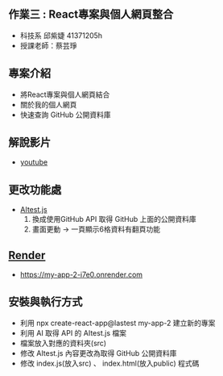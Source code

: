 ## 作業三 : React專案與個人網頁整合
- 科技系 邱紫婕 41371205h
- 授課老師：蔡芸琤

## 專案介紹
- 將React專案與個人網頁結合
- 關於我的個人網頁
- 快速查詢 GitHub 公開資料庫

## 解說影片
- [youtube](https://youtu.be/4-I18_DiCDk)

## 更改功能處
- [AItest.js](https://github.com/amy-chiou-hub/my-app-2/blob/main/my-app-2/src/AItest.js)
    1. 換成使用GitHub API 取得 GitHub 上面的公開資料庫
    2. 畫面更動 -> 一頁顯示6格資料有翻頁功能
## [Render](https://my-app-2-i7e0.onrender.com)
- https://my-app-2-i7e0.onrender.com

## 安裝與執行方式
- 利用 npx create-react-app@lastest my-app-2 建立新的專案
- 利用 AI 取得 API 的 AItest.js 檔案
- 檔案放入對應的資料夾(src)
- 修改 AItest.js 內容更改為取得 GitHub 公開資料庫
- 修改 index.js(放入src) 、 index.html(放入public) 程式碼 
